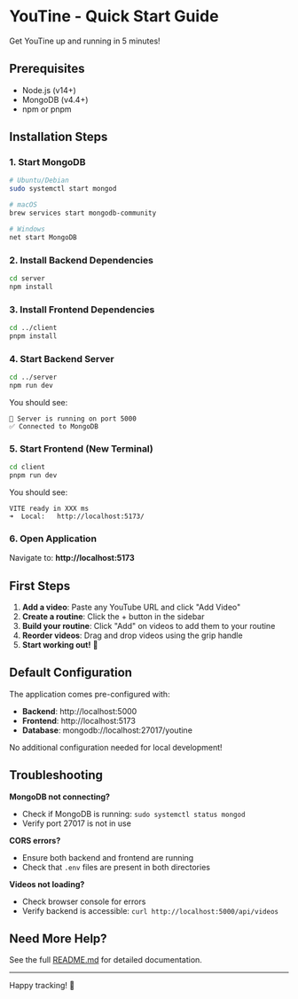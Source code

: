 # YouTine - Quick Start Guide

Get YouTine up and running in 5 minutes!

## Prerequisites

- Node.js (v14+)
- MongoDB (v4.4+)
- npm or pnpm

## Installation Steps

### 1. Start MongoDB

```bash
# Ubuntu/Debian
sudo systemctl start mongod

# macOS
brew services start mongodb-community

# Windows
net start MongoDB
```

### 2. Install Backend Dependencies

```bash
cd server
npm install
```

### 3. Install Frontend Dependencies

```bash
cd ../client
pnpm install
```

### 4. Start Backend Server

```bash
cd ../server
npm run dev
```

You should see:
```
🚀 Server is running on port 5000
✅ Connected to MongoDB
```

### 5. Start Frontend (New Terminal)

```bash
cd client
pnpm run dev
```

You should see:
```
VITE ready in XXX ms
➜  Local:   http://localhost:5173/
```

### 6. Open Application

Navigate to: **http://localhost:5173**

## First Steps

1. **Add a video**: Paste any YouTube URL and click "Add Video"
2. **Create a routine**: Click the + button in the sidebar
3. **Build your routine**: Click "Add" on videos to add them to your routine
4. **Reorder videos**: Drag and drop videos using the grip handle
5. **Start working out!** 💪

## Default Configuration

The application comes pre-configured with:

- **Backend**: http://localhost:5000
- **Frontend**: http://localhost:5173
- **Database**: mongodb://localhost:27017/youtine

No additional configuration needed for local development!

## Troubleshooting

**MongoDB not connecting?**
- Check if MongoDB is running: `sudo systemctl status mongod`
- Verify port 27017 is not in use

**CORS errors?**
- Ensure both backend and frontend are running
- Check that `.env` files are present in both directories

**Videos not loading?**
- Check browser console for errors
- Verify backend is accessible: `curl http://localhost:5000/api/videos`

## Need More Help?

See the full [README.md](./README.md) for detailed documentation.

---

Happy tracking! 🎯

